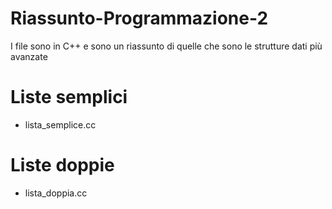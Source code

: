 # Riassunto-Programmazione-2

I file sono in C++ e sono un riassunto di quelle che sono le strutture dati più avanzate

# Liste semplici 
- lista_semplice.cc
# Liste doppie 
- lista_doppia.cc